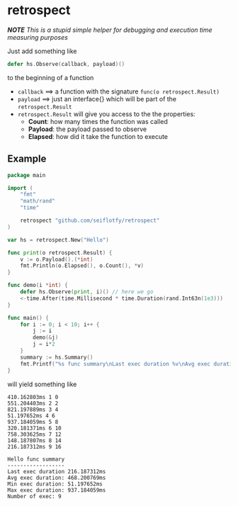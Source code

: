# retrospect

***NOTE** This is a stupid simple helper for debugging and execution time measuring purposes*

Just add something like

```go
defer hs.Observe(callback, payload)()
``` 

to the beginning of a function

* ```callback``` ==> a function with the signature ```func(o retrospect.Result)```
* ```payload``` ==> just an interface{} which will be part of the ```retrospect.Result```
* ```retrospect.Result``` will give you access to the the properties:
	* **Count**: how many times the function was called
	* **Payload**: the payload passed to observe
	* **Elapsed**: how did it take the function to execute

## Example
```go
package main

import (
	"fmt"
	"math/rand"
	"time"

	retrospect "github.com/seiflotfy/retrospect"
)

var hs = retrospect.New("Hello")

func print(o retrospect.Result) {
	v := o.Payload().(*int)
	fmt.Println(o.Elapsed(), o.Count(), *v)
}

func demo(i *int) {
	defer hs.Observe(print, i)() // here we go
	<-time.After(time.Millisecond * time.Duration(rand.Int63n(1e3)))
}

func main() {
	for i := 0; i < 10; i++ {
		j := i
		demo(&j)
		j = i*2
	}
	summary := hs.Summary()
	fmt.Printf("%s func summary\nLast exec duration %v\nAvg exec duration: %v\nMin exec duration: %v\nMax exec duration: %v\nNumber of exec: %v\n", summary.Namespace(), summary.Last(), summary.Average(), summary.Min(), summary.Max(), summary.Count())
}
```

will yield something like 

```
410.162803ms 1 0
551.204403ms 2 2
821.197889ms 3 4
51.197652ms 4 6
937.184059ms 5 8
320.181371ms 6 10
758.303625ms 7 12
148.187807ms 8 14
216.187312ms 9 16

Hello func summary
------------------
Last exec duration 216.187312ms
Avg exec duration: 468.200769ms
Min exec duration: 51.197652ms
Max exec duration: 937.184059ms
Number of exec: 9
```
